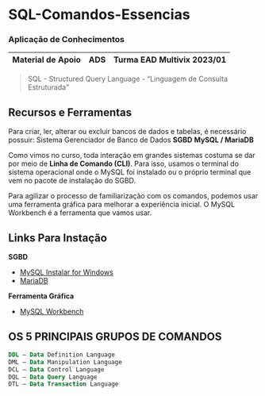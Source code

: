 # SQL-Comandos-Essencias

### Aplicação de Conhecimentos

| Material de Apoio | ADS | Turma EAD Multivix 2023/01 |
|-------------------|-----|----------------------------|

> SQL - Structured Query Language - “Linguagem de Consulta Estruturada"


## Recursos e Ferramentas

Para criar, ler, alterar ou excluir bancos de dados e tabelas, é necessário possuir:
Sistema Gerenciador de Banco de Dados **SGBD**
**MySQL / MariaDB**

Como vimos no curso, toda interação em grandes sistemas costuma se dar por meio de **Linha de Comando (CLI)**. Para isso, usamos o terminal do sistema operacional onde o MySQL foi instalado ou o próprio terminal que vem no pacote de instalação do SGBD.

Para agilizar o processo de familiarização com os comandos, podemos usar uma ferramenta gráfica para melhorar a experiência inicial. O MySQL Workbench é a ferramenta que vamos usar.

## Links Para Instação

**SGBD**
- [MySQL Instalar for Windows](https://dev.mysql.com/downloads/installer)
- [MariaDB](https://mariadb.org/download/?t=mariadb&p=mariadb&r=11.0.0&os=windows&cpu=x86_64&pkg=zip&m=fder)

**Ferramenta Gráfica**
- [MySQL Workbench](https://www.mysql.com/products/workbench/)


## OS 5 PRINCIPAIS GRUPOS DE COMANDOS
```SQL
DDL – Data Definition Language
DML – Data Manipulation Language
DCL – Data Control Language
DQL – Data Query Language
DTL – Data Transaction Language
```
